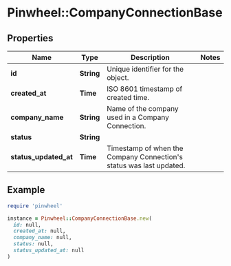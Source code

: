 # Pinwheel::CompanyConnectionBase

## Properties

| Name | Type | Description | Notes |
| ---- | ---- | ----------- | ----- |
| **id** | **String** | Unique identifier for the object. |  |
| **created_at** | **Time** | ISO 8601 timestamp of created time. |  |
| **company_name** | **String** | Name of the company used in a Company Connection. |  |
| **status** | **String** |  |  |
| **status_updated_at** | **Time** | Timestamp of when the Company Connection&#39;s status was last updated. |  |

## Example

```ruby
require 'pinwheel'

instance = Pinwheel::CompanyConnectionBase.new(
  id: null,
  created_at: null,
  company_name: null,
  status: null,
  status_updated_at: null
)
```

